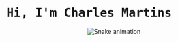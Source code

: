 
<h1 align="left" style="font-family: 'VT323', monospace;"> Hi, I'm Charles Martins</h1>

<!--
**charles-mrt/charles-mrt** is a ✨ _special_ ✨ repository because its `README.md` (this file) appears on your GitHub profile.

Here are some ideas to get you started:

- 🔭 I’m currently working on ...
- 🌱 I’m currently learning ...
- 👯 I’m looking to collaborate on ...
- 🤔 I’m looking for help with ...
- 💬 Ask me about ...
- 📫 How to reach me: ...
- 😄 Pronouns: ...
- ⚡ Fun fact: ...
-->

<div align="center">

  ![Snake animation](https://github.com/danielbped/danielbped/blob/output/github-contribution-grid-snake.svg)
  
</div>
